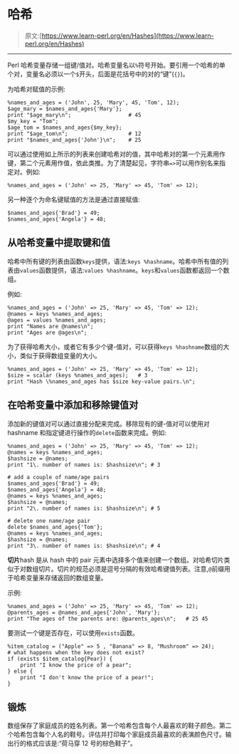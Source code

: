 # 哈希

> 原文:[https://www.learn-perl.org/en/Hashes](https://www.learn-perl.org/en/Hashes)

* * *

Perl 哈希变量存储一组键/值对。哈希变量名以`%`符号开始。要引用一个哈希的单个对，变量名必须以一个`$`开头，后面是花括号中的对的“键”(`{}`)。

为哈希对赋值的示例:

```
%names_and_ages = ('John', 25, 'Mary', 45, 'Tom', 12);
$age_mary = $names_and_ages{'Mary'};
print "$age_mary\n";                  # 45
$my_key = "Tom";
$age_tom = $names_and_ages{$my_key};
print "$age_tom\n";                   # 12
print "$names_and_ages{'John'}\n";    # 25 
```

可以通过使用如上所示的列表来创建哈希对的值，其中哈希对的第一个元素用作键，第二个元素用作值，依此类推。为了清楚起见，字符串`=>`可以用作别名来指定对。例如:

```
%names_and_ages = ('John' => 25, 'Mary' => 45, 'Tom' => 12); 
```

另一种逐个为命名键赋值的方法是通过直接赋值:

```
$names_and_ages{'Brad'} = 49;
$names_and_ages{'Angela'} = 48; 
```

## 从哈希变量中提取键和值

哈希中所有键的列表由函数`keys`提供，语法:`keys %hashname`。哈希中所有值的列表由`values`函数提供，语法:`values %hashname`。`keys`和`values`函数都返回一个数组。

例如:

```
%names_and_ages = ('John' => 25, 'Mary' => 45, 'Tom' => 12);
@names = keys %names_and_ages;
@ages = values %names_and_ages;
print "Names are @names\n";
print "Ages are @ages\n"; 
```

为了获得哈希大小，或者它有多少个键-值对，可以获得`keys %hashname`数组的大小，类似于获得数组变量的大小。

```
%names_and_ages = ('John' => 25, 'Mary' => 45, 'Tom' => 12);
$size = scalar (keys %names_and_ages);   # 3
print "Hash \%names_and_ages has $size key-value pairs.\n"; 
```

## 在哈希变量中添加和移除键值对

添加新的键值对可以通过直接分配来完成。移除现有的键-值对可以使用对 hashname 和指定键进行操作的`delete`函数来完成。例如:

```
%names_and_ages = ('John' => 25, 'Mary' => 45, 'Tom' => 12);
@names = keys %names_and_ages;
$hashsize = @names;
print "1\. number of names is: $hashsize\n"; # 3

# add a couple of name/age pairs
$names_and_ages{'Brad'} = 49;
$names_and_ages{'Angela'} = 48;
@names = keys %names_and_ages;
$hashsize = @names;
print "2\. number of names is: $hashsize\n"; # 5

# delete one name/age pair
delete $names_and_ages{'Tom'};
@names = keys %names_and_ages;
$hashsize = @names;
print "3\. number of names is: $hashsize\n"; # 4 
```

**切片**hash 是从 hash 中的 pair 元素中选择多个值来创建一个数组。对哈希切片类似于对数组切片。切片的规范必须是逗号分隔的有效哈希键值列表。注意,`@`前缀用于哈希变量来存储返回的数组变量。

示例:

```
%names_and_ages = ('John' => 25, 'Mary' => 45, 'Tom' => 12);
@parents_ages = @names_and_ages{'John', 'Mary'};
print "The ages of the parents are: @parents_ages\n";   # 25 45 
```

要测试一个键是否存在，可以使用`exists`函数。

```
%item_catalog = ("Apple" => 5 , "Banana" => 8, "Mushroom" => 24);
# what happens when the key does not exist?
if (exists $item_catalog{Pear}) {
    print "I know the price of a pear";
} else {
    print "I don't know the price of a pear!";
} 
```

## 锻炼

数组保存了家庭成员的姓名列表。第一个哈希包含每个人最喜欢的鞋子颜色。第二个哈希包含每个人名的鞋号。评估并打印每个家庭成员最喜欢的表演颜色尺寸。输出行的格式应该是:“荷马穿 12 号的棕色鞋子”。
